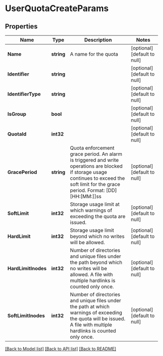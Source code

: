# UserQuotaCreateParams

## Properties
Name | Type | Description | Notes
------------ | ------------- | ------------- | -------------
**Name** | **string** | A name for the quota | [optional] [default to null]
**Identifier** | **string** |  | [optional] [default to null]
**IdentifierType** | **string** |  | [optional] [default to null]
**IsGroup** | **bool** |  | [optional] [default to null]
**QuotaId** | **int32** |  | [optional] [default to null]
**GracePeriod** | **string** | Quota enforcement grace period. An alarm is triggered and write operations are blocked if storage usage continues to exceed the soft limit for the grace period. Format: [DD] [HH:[MM:]]ss | [optional] [default to null]
**SoftLimit** | **int32** | Storage usage limit at which warnings of exceeding the quota are issued. | [optional] [default to null]
**HardLimit** | **int32** | Storage usage limit beyond which no writes will be allowed. | [optional] [default to null]
**HardLimitInodes** | **int32** | Number of directories and unique files under the path beyond which no writes will be allowed. A file with multiple hardlinks is counted only once. | [optional] [default to null]
**SoftLimitInodes** | **int32** | Number of directories and unique files under the path at which warnings of exceeding the quota will be issued. A file with multiple hardlinks is counted only once. | [optional] [default to null]

[[Back to Model list]](../README.md#documentation-for-models) [[Back to API list]](../README.md#documentation-for-api-endpoints) [[Back to README]](../README.md)


